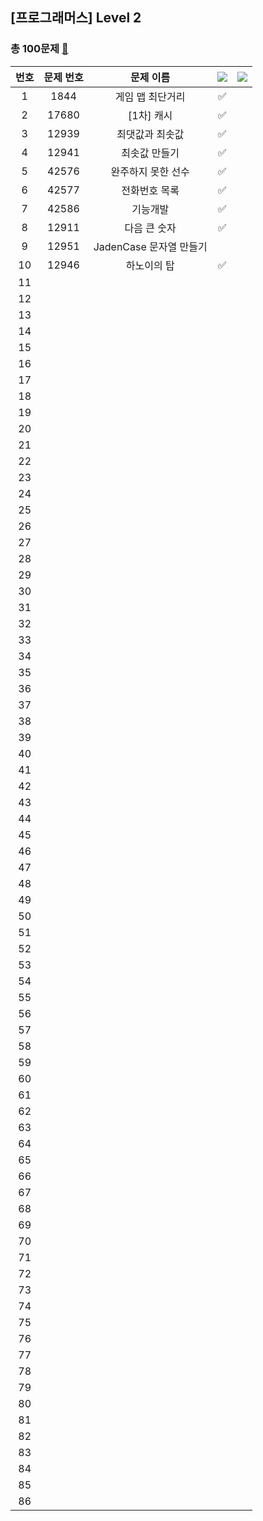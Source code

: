 ## [프로그래머스] Level 2
### 총 100문제 [🔗](https://school.programmers.co.kr/learn/challenges?order=acceptance_desc&languages=python3%2Cswift&page=1&levels=2)

|번호|문제 번호|문제 이름|<img src="https://img.shields.io/badge/Python-3766AB?style=flat-square&logo=Python&logoColor=white"/></a> |<img src="https://img.shields.io/badge/Swift-F05138?style=flat-square&logo=Swift&logoColor=white"/></a>|
|:-----:|:-----:|:-----:|:-----:|:-----:|
|1|1844|게임 맵 최단거리|✅||
|2|17680|[1차] 캐시|✅||
|3|12939|최댓값과 최솟값|✅||
|4|12941|최솟값 만들기|✅||
|5|42576|완주하지 못한 선수|✅||
|6|42577|전화번호 목록|✅||
|7|42586|기능개발|✅||
|8|12911|다음 큰 숫자|✅||
|9|12951|JadenCase 문자열 만들기|||
|10|12946|하노이의 탑|✅||
|11|||||
|12|||||
|13|||||
|14|||||
|15|||||
|16|||||
|17|||||
|18|||||
|19|||||
|20|||||
|21|||||
|22|||||
|23|||||
|24|||||
|25|||||
|26|||||
|27|||||
|28|||||
|29|||||
|30|||||
|31|||||
|32|||||
|33|||||
|34|||||
|35|||||
|36|||||
|37|||||
|38|||||
|39|||||
|40|||||
|41|||||
|42|||||
|43|||||
|44|||||
|45|||||
|46|||||
|47|||||
|48|||||
|49|||||
|50|||||
|51|||||
|52|||||
|53|||||
|54|||||
|55|||||
|56|||||
|57|||||
|58|||||
|59|||||
|60|||||
|61|||||
|62|||||
|63|||||
|64|||||
|65|||||
|66|||||
|67|||||
|68|||||
|69|||||
|70|||||
|71|||||
|72|||||
|73|||||
|74|||||
|75|||||
|76|||||
|77|||||
|78|||||
|79|||||
|80|||||
|81|||||
|82|||||
|83|||||
|84|||||
|85|||||
|86|||||
